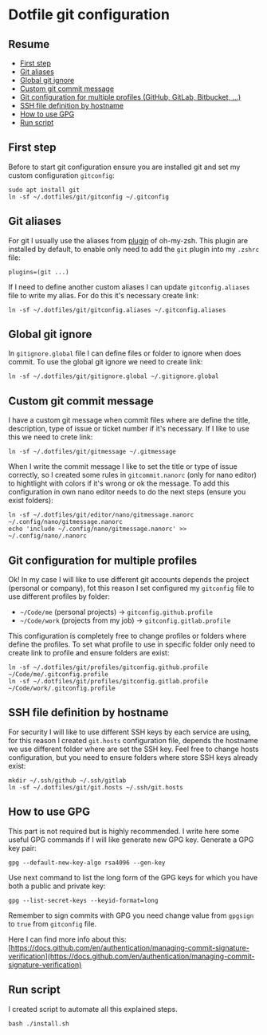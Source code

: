 # Dotfile git configuration

## Resume
* [First step](#first-step)
* [Git aliases](#git-aliases)
* [Global git ignore](#global-git-ignore)
* [Custom git commit message](#custom-git-commit-message)
* [Git configuration for multiple profiles (GitHub, GitLab, Bitbucket, ...)](#git-configuration-for-multiple-profiles)
* [SSH file definition by hostname](#ssh-file-definition-by-hostname)
* [How to use GPG](#how-to-use-gpg)
* [Run script](#run-script)

## First step
Before to start git configuration ensure you are installed git and set my custom configuration `gitconfig`:
```
sudo apt install git
ln -sf ~/.dotfiles/git/gitconfig ~/.gitconfig
```

## Git aliases
For git I usually use the aliases from [plugin](https://github.com/ohmyzsh/ohmyzsh/tree/master/plugins/git) of oh-my-zsh. 
This plugin are installed by default, to enable only need to add the `git` plugin into my `.zshrc` file:
```
plugins=(git ...)
```

If I need to define another custom aliases I can update `gitconfig.aliases` file to write my alias.
For do this it's necessary create link:
```
ln -sf ~/.dotfiles/git/gitconfig.aliases ~/.gitconfig.aliases
```

## Global git ignore
In `gitignore.global` file I can define files or folder to ignore when does commit.
To use the global git ignore we need to create link:
```
ln -sf ~/.dotfiles/git/gitignore.global ~/.gitignore.global
```

## Custom git commit message
I have a custom git message when commit files where are define the title, description, type of issue or ticket number if it's necessary.
If I like to use this we need to crete link:
```
ln -sf ~/.dotfiles/git/gitmessage ~/.gitmessage
```
When I write the commit message I like to set the title or type of issue correctly, so I created some rules in `gitcommit.nanorc` (only 
for nano editor) to hightlight with colors if it's wrong or ok the message.
To add this configuration in own nano editor needs to do the next steps (ensure you exist folders):
```
ln -sf ~/.dotfiles/git/editor/nano/gitmessage.nanorc ~/.config/nano/gitmessage.nanorc
echo 'include ~/.config/nano/gitmessage.nanorc' >> ~/.config/nano/.nanorc
```

## Git configuration for multiple profiles
Ok! In my case I will like to use different git accounts depends the project (personal or company), fot this reason I set configured 
my `gitconfig` file to use different profiles by folder:
* `~/Code/me` (personal projects) -> `gitconfig.github.profile`
* `~/Code/work` (projects from my job) -> `gitconfig.gitlab.profile`

This configuration is completely free to change profiles or folders where define the profiles. To set what profile to use in specific folder
only need to create link to profile and ensure folders are exist:
```
ln -sf ~/.dotfiles/git/profiles/gitconfig.github.profile ~/Code/me/.gitconfig.profile
ln -sf ~/.dotfiles/git/profiles/gitconfig.gitlab.profile ~/Code/work/.gitconfig.profile
```

## SSH file definition by hostname
For security I will like to use different SSH keys by each service are using, for this reason I created `git.hosts` configuration file, depends the
hostname we use different folder where are set the SSH key.
Feel free to change hosts configuration, but you need to ensure folders where store SSH keys already exist:
```
mkdir ~/.ssh/github ~/.ssh/gitlab
ln -sf ~/.dotfiles/git/git.hosts ~/.ssh/git.hosts
```

## How to use GPG
This part is not required but is highly recommended.
I write here some useful GPG commands if I will like generate new GPG key. 
Generate a GPG key pair:
```
gpg --default-new-key-algo rsa4096 --gen-key
```
Use next command to list the long form of the GPG keys for which you have both a public and private key:
```
gpg --list-secret-keys --keyid-format=long
```
Remember to sign commits with GPG you need change value from `gpgsign` to `true` from `gitconfig` file.

Here I can find more info about this: [https://docs.github.com/en/authentication/managing-commit-signature-verification](https://docs.github.com/en/authentication/managing-commit-signature-verification)

## Run script
I created script to automate all this explained steps.
```
bash ./install.sh
```